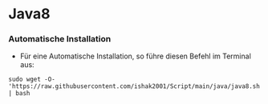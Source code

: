 # Java8

### Automatische Installation

* Für eine Automatische Installation, so führe diesen Befehl im Terminal aus:

```
sudo wget -O- 'https://raw.githubusercontent.com/ishak2001/Script/main/java/java8.sh' | bash
```

